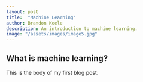 ```yaml
---
layout: post
title:  "Machine Learning"
author: Brandon Keele
description: An introduction to machine learning.   
image: "/assets/images/image5.jpg"
---
```


## What is machine learning?

This is the body of my first blog post.